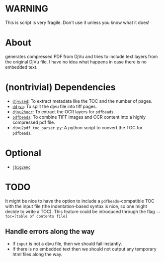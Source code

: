 
# WARNING

This is script is very fragile. Don't use it unless you know what it
does!


# About

generates compressed PDF from DjVu and tries to include text layers
from the original DjVu file. I have no idea what happens in case there
is no embedded text.


# (nontrivial) Dependencies

- [`djvused`](http://djvu.sourceforge.net/): To extract metadata like the TOC and the number of pages.
- [`ddjvu`](http://djvu.sourceforge.net/): To split the djvu file into tiff pages.
- [`djvu2hocr`](https://github.com/FriedrichFroebel/ocrodjvu): To extract the OCR layers for `pdfbeads`.
- [`pdfbeads`](http://rubygems.org/gems/pdfbeads): To combine TIFF images and OCR content into a highly
  compressed pdf file.
- `djvu2pdf_toc_parser.py`: A python script to convert the TOC for `pdfbeads`.

# Optional

- [`jbig2enc`](https://github.com/agl/jbig2enc)

# TODO

It might be nice to have the option to include a
`pdfbeads`-compatible TOC with the input file (the indentation-based
syntax is nice, so one might decide to write a TOC). This feature could 
be introduced through the flag `--toc=[table of contents file]`


## Handle errors along the way

- If `input` is not a djvu file, then we should fail instantly.
- If there is no embedded text then we should not output any temporary
  html files along the way.
